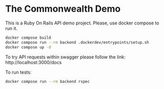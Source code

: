 # The Commonwealth Demo

This is a Ruby On Rails API demo project. Please, use docker compose to run it.

```bash
docker compose build
docker compose run --rm backend .dockerdev/entrypoints/setup.sh
docker compose up -d
```

To try API requests within swagger please follow the link: http://localhost:3000/docs

To run tests:

```bash
docker compose run --rm backend rspec
```

